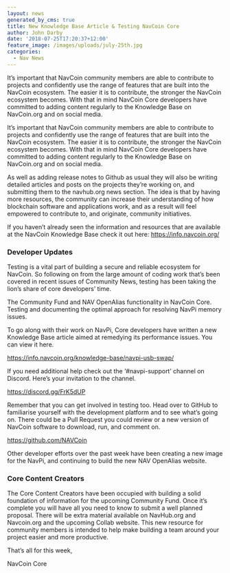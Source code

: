 ```yaml
---
layout: news
generated_by_cms: true
title: New Knowledge Base Article & Testing NavCoin Core
author: John Darby
date: '2018-07-25T17:20:37+12:00'
feature_image: /images/uploads/july-25th.jpg
categories:
  - Nav News
---
```

It’s important that NavCoin community members are able to contribute to projects and confidently use the range of features that are built into the NavCoin ecosystem. The easier it is to contribute, the stronger the NavCoin ecosystem becomes. With that in mind NavCoin Core developers have committed to adding content regularly to the Knowledge Base on NavCoin.org and on social media.  

It’s important that NavCoin community members are able to contribute to projects and confidently use the range of features that are built into the NavCoin ecosystem. The easier it is to contribute, the stronger the NavCoin ecosystem becomes. With that in mind NavCoin Core developers have committed to adding content regularly to the Knowledge Base on NavCoin.org and on social media.  

As well as adding release notes to Github as usual they will also be writing detailed articles and posts on the projects they’re working on, and submitting them to the navhub.org news section. The idea is that by having more resources, the community can increase their understanding of how blockchain software and applications work, and as a result will feel empowered to contribute to, and originate, community initiatives. 

If you haven’t already seen the information and resources that are available at the NavCoin Knowledge Base check it out here: 
<https://info.navcoin.org/>

### Developer Updates

Testing is a vital part of building a secure and reliable ecosystem for NavCoin. So following on from the large amount of coding work that’s been covered in recent issues of Community News, testing has been taking the lion’s share of core developers’ time.

The Community Fund and NAV OpenAlias functionality in NavCoin Core. 
Testing and documenting the optimal approach for resolving NavPi memory issues.

To go along with their work on NavPi, Core developers have written a new Knowledge Base article aimed at remedying its performance issues. You can view it here.

<https://info.navcoin.org/knowledge-base/navpi-usb-swap/>

If you need additional help check out the ‘#navpi-support’ channel on Discord. Here’s your invitation to the channel.

<https://discord.gg/FrK5dUP>

Remember that you can get involved in testing too. Head over to GitHub to familiarise yourself with the development platform and to see what’s going on. There could be a Pull Request you could review or a new version of NavCoin software to download, run, and comment on.

<https://github.com/NAVCoin>

Other developer efforts over the past week have been creating a new image for the NavPi, and continuing to build the new NAV OpenAlias website.

### Core Content Creators

The Core Content Creators have been occupied with building a solid foundation of information for the upcoming Community Fund. Once it’s complete you will have all you need to know to submit a well planned proposal. There will be extra material available on NavHub.org and Navcoin.org and the upcoming Collab website. This new resource for community members is intended to help make building a team around your project easier and more productive.


That’s all for this week,

NavCoin Core
